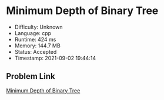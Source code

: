 # Minimum Depth of Binary Tree

- Difficulty: Unknown
- Language: cpp
- Runtime: 424 ms
- Memory: 144.7 MB
- Status: Accepted
- Timestamp: 2021-09-02 19:44:14

## Problem Link
[Minimum Depth of Binary Tree](https://leetcode.com/problems/minimum-depth-of-binary-tree)

